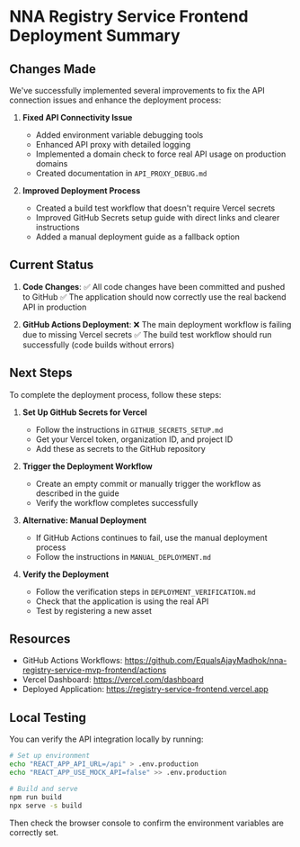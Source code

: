 # NNA Registry Service Frontend Deployment Summary

## Changes Made

We've successfully implemented several improvements to fix the API connection issues and enhance the deployment process:

1. **Fixed API Connectivity Issue**
   - Added environment variable debugging tools
   - Enhanced API proxy with detailed logging
   - Implemented a domain check to force real API usage on production domains
   - Created documentation in `API_PROXY_DEBUG.md`

2. **Improved Deployment Process**
   - Created a build test workflow that doesn't require Vercel secrets
   - Improved GitHub Secrets setup guide with direct links and clearer instructions
   - Added a manual deployment guide as a fallback option

## Current Status

1. **Code Changes**:
   ✅ All code changes have been committed and pushed to GitHub
   ✅ The application should now correctly use the real backend API in production

2. **GitHub Actions Deployment**:
   ❌ The main deployment workflow is failing due to missing Vercel secrets
   ✅ The build test workflow should run successfully (code builds without errors)

## Next Steps

To complete the deployment process, follow these steps:

1. **Set Up GitHub Secrets for Vercel**
   - Follow the instructions in `GITHUB_SECRETS_SETUP.md`
   - Get your Vercel token, organization ID, and project ID
   - Add these as secrets to the GitHub repository

2. **Trigger the Deployment Workflow**
   - Create an empty commit or manually trigger the workflow as described in the guide
   - Verify the workflow completes successfully

3. **Alternative: Manual Deployment**
   - If GitHub Actions continues to fail, use the manual deployment process
   - Follow the instructions in `MANUAL_DEPLOYMENT.md`

4. **Verify the Deployment**
   - Follow the verification steps in `DEPLOYMENT_VERIFICATION.md`
   - Check that the application is using the real API
   - Test by registering a new asset

## Resources

- GitHub Actions Workflows: https://github.com/EqualsAjayMadhok/nna-registry-service-mvp-frontend/actions
- Vercel Dashboard: https://vercel.com/dashboard
- Deployed Application: https://registry-service-frontend.vercel.app

## Local Testing

You can verify the API integration locally by running:

```bash
# Set up environment
echo "REACT_APP_API_URL=/api" > .env.production
echo "REACT_APP_USE_MOCK_API=false" >> .env.production

# Build and serve
npm run build
npx serve -s build
```

Then check the browser console to confirm the environment variables are correctly set.